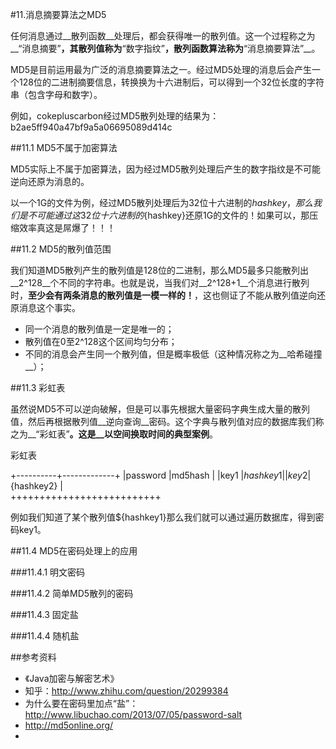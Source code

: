 #11.消息摘要算法之MD5
  
  任何消息通过__散列函数__处理后，都会获得唯一的散列值。这一个过程称之为__“消息摘要”__，其散列值称为__“数字指纹”__，散列函数算法称为__“消息摘要算法”__。
  
  MD5是目前运用最为广泛的消息摘要算法之一。经过MD5处理的消息后会产生一个128位的二进制摘要信息，转换换为十六进制后，可以得到一个32位长度的字符串（包含字母和数字）。
  
  例如，cokepluscarbon经过MD5散列处理的结果为：b2ae5ff940a47bf9a5a06695089d414c

##11.1 MD5不属于加密算法

  MD5实际上不属于加密算法，因为经过MD5散列处理后产生的数字指纹是不可能逆向还原为消息的。
  
  以一个1G的文件为例，经过MD5散列处理后为32位十六进制的${hashkey}，那么我们是不可能通过这32位十六进制的${hashkey}还原1G的文件的！如果可以，那压缩效率真这是屌爆了！！！
  
##11.2 MD5的散列值范围
  
  我们知道MD5散列产生的散列值是128位的二进制，那么MD5最多只能散列出__2^128__个不同的字符串。也就是说，当我们对__2^128+1__个消息进行散列时，__至少会有两条消息的散列值是一模一样的！__，这也侧证了不能从散列值逆向还原消息这个事实。
  
  * 同一个消息的散列值是一定是唯一的；
  * 散列值在0至2^128这个区间均匀分布；
  * 不同的消息会产生同一个散列值，但是概率极低（这种情况称之为__哈希碰撞__）；

##11.3 彩虹表
  
  虽然说MD5不可以逆向破解，但是可以事先根据大量密码字典生成大量的散列值，然后再根据散列值__逆向查询__密码。这个字典与散列值对应的数据库我们称之为__“彩虹表”__。这是__以空间换取时间的典型案例__。

彩虹表

+----------+-------------+
|password  |md5hash      |
|key1      |${hashkey1}  |
|key2      |${hashkey2}  |   
++++++++++++++++++++++++++

例如我们知道了某个散列值${hashkey1}那么我们就可以通过遍历数据库，得到密码key1。

##11.4 MD5在密码处理上的应用
  
###11.4.1 明文密码

###11.4.2 简单MD5散列的密码

###11.4.3 固定盐

###11.4.4 随机盐

##参考资料
  * 《Java加密与解密艺术》
  * 知乎：http://www.zhihu.com/question/20299384
  * 为什么要在密码里加点“盐”：http://www.libuchao.com/2013/07/05/password-salt
  * http://md5online.org/
  * 
